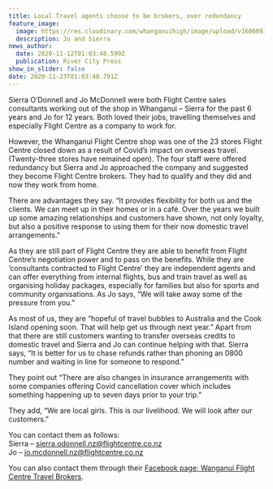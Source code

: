 ```yaml
---
title: Local Travel agents choose to be brokers, over redundancy
feature_image:
  image: https://res.cloudinary.com/whanganuihigh/image/upload/v1606093468/News/Sierra_O_Donnell._nee_Sim._RCP_12.11.20.jpg
  description: Jo and Sierra
news_author:
  date: 2020-11-12T01:03:48.599Z
  publication: River City Press
show_in_slider: false
date: 2020-11-23T01:03:48.791Z
---
```

Sierra O’Donnell and Jo McDonnell were both Flight Centre sales consultants working out of the shop in Whanganui – Sierra for the past 6 years and Jo for 12 years. Both loved their jobs, travelling themselves and especially Flight Centre as a company to work for.

However, the Whanganui Flight Centre shop was one of the 23 stores Flight Centre closed down as a result of Covid’s impact on overseas travel. (Twenty-three stores have remained open). The four staff were offered redundancy but Sierra and Jo approached the company and suggested they become Flight Centre brokers. They had to qualify and they did and now they work from home.

There are advantages they say. “It provides flexibility for both us and the clients. We can meet up in their homes or in a café. Over the years we built up some amazing relationships and customers have shown, not only loyalty, but also a positive response to using them for their now domestic travel arrangements.”

As they are still part of Flight Centre they are able to benefit from Flight Centre’s negotiation power and to pass on the benefits. While they are ‘consultants contracted to Flight Centre’ they are independent agents and can offer everything from internal flights, bus and train travel as well as organising holiday packages, especially for families but also for sports and community organisations. As Jo says, “We will take away some of the pressure from you.”

As most of us, they are “hopeful of travel bubbles to Australia and the Cook Island opening soon. That will help get us through next year.” Apart from that there are still customers wanting to transfer overseas credits to domestic travel and Sierra and Jo can continue helping with that. Sierra says, “It is better for us to chase refunds rather than phoning an 0800 number and waiting in line for someone to respond.”

They point out “There are also changes in insurance arrangements with some companies offering Covid cancellation cover which includes something happening up to seven days prior to your trip.”

They add, “We are local girls. This is our livelihood. We will look after our customers.”

You can contact them as follows:  
Sierra – sierra.odonnell.nz@flightcentre.co.nz  
Jo – jo.mcdonnell.nz@flightcentre.co.nz

You can also contact them through their [Facebook page; Wanganui Flight Centre Travel Brokers](https://www.facebook.com/Wanganui-Flight-Centre-Travel-Brokers-628164494477630/).
